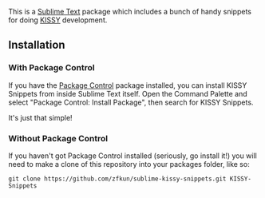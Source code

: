This is a [Sublime Text][sublime] package which includes a bunch of handy snippets for doing [KISSY][kissy] development.

## Installation ##

### With Package Control ###

If you have the [Package Control][package_control] package installed, you can install KISSY Snippets from inside Sublime Text itself. Open the Command Palette and select "Package Control: Install Package", then search for KISSY Snippets.

It's just that simple!

### Without Package Control ###

If you haven't got Package Control installed (seriously, go install it!) you will need to make a clone of this repository into your packages folder, like so:

    git clone https://github.com/zfkun/sublime-kissy-snippets.git KISSY-Snippets


[sublime]: http://www.sublimetext.com/
[package_control]: http://wbond.net/sublime_packages/package_control
[kissy]: https://github.com/kissyteam/kissy